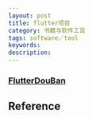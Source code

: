 ```yaml
---
layout: post
title: flutter项目
category: 书籍与软件工具
tags: software／tool
keywords: 
description: 
---
```


### [FlutterDouBan](https://github.com/kaina404/FlutterDouBan)

## Reference

